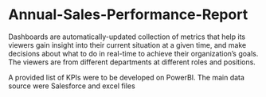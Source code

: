# Annual-Sales-Performance-Report
Dashboards are automatically-updated collection of metrics that help its viewers gain insight into their current situation at a given time, and make decisions about what to do in real-time to achieve their organization’s goals. The viewers are from different departments at different roles and positions. 

A provided list of KPIs were to be developed on PowerBI. The main data source were Salesforce and excel files
